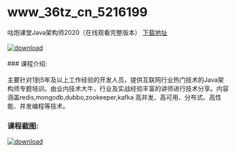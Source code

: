# www_36tz_cn_5216199
咕炮课堂Java架构师2020（在线观看完整版本）
[下载地址](http://www.36tz.cn/article/5216199 "下载地址")
<br/></br>[![download](http://36tz.cn/muke_img/2020_11_2-52-300x179.png "下载地址")](http://www.36tz.cn/article/5216199 "下载地址")
<br/></br>### 课程介绍:<br/></br>主要针对1到5年及以上工作经验的开发人员，提供互联网行业热门技术的Java架构师专题培训，由业内技术大牛，行业及实战经验丰富的讲师进行技术分享。内容涵盖redis,mongodb,dubbo,zookeeper,kafka 高并发、高可用、分布式、高性能、并发编程等技术。

### 课程截图:
[![download](http://36tz.cn/muke_img/2020_11_1-51.png "下载地址")](http://www.36tz.cn/article/5216199 "下载地址")
